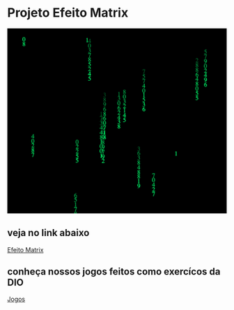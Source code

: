 # Projeto Efeito Matrix

![alt text](https://github.com/alissonrangel/efeito-matrix/blob/main/matrix.png?raw=true)

## veja no link abaixo

[Efeito Matrix](https://www.site.alissonescorcio.life/efeito-matrix/index.html "Efeito Matrix")

## conheça nossos jogos feitos como exercícos da DIO

[Jogos](https://www.jogos.alissonescorcio.life/index.html "Jogos")